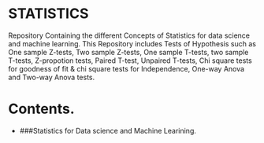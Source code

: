# STATISTICS
Repository Containing the different Concepts of Statistics for data science and machine learning. This Repository includes Tests of Hypothesis such as One sample Z-tests, Two sample Z-tests, One sample T-tests, two sample T-tests, Z-propotion tests, Paired T-test, Unpaired T-tests, Chi square tests for goodness of fit & chi square tests for Independence, One-way Anova and Two-way Anova tests.
# Contents.
  
 - ###Statistics for Data science and Machine Learining.
    
    
